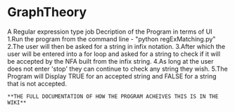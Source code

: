 # GraphTheory
A Regular expression type job
Decription of the Program in terms of UI
	1.Run the program from the command line - "python regExMatching.py"
	2.The user will then be asked for a string in infix notation.
	3.After which the user will be entered into a for loop and asked for a string to check if it will be accepted by the NFA built from the infix string.
	4.As long at the user does not enter 'stop' they can continue to check any string they wish.
	5.The Program will Display TRUE for an accepted string and FALSE for a string that is not accepted.

	**THE FULL DOCUMENTATION OF HOW THE PROGRAM ACHEIVES THIS IS IN THE WIKI**
